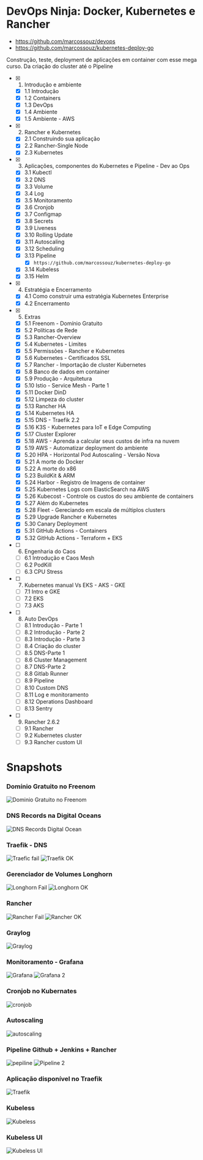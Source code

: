 # DevOps Ninja: Docker, Kubernetes e Rancher

- https://github.com/marcossouz/devops
- https://github.com/marcossouz/kubernetes-deploy-go

Construção, teste, deployment de aplicações em container com esse mega curso. Da criação do cluster até o Pipeline

- [x] 1. Introdução e ambiente
  - [x] 1.1 Introdução
  - [x] 1.2 Containers
  - [x] 1.3 DevOps
  - [x] 1.4 Ambiente
  - [x] 1.5 Ambiente - AWS
- [x] 2. Rancher e Kubernetes
  - [x] 2.1 Construindo sua aplicação
  - [x] 2.2 Rancher-Single Node
  - [x] 2.3 Kubernetes
- [x] 3. Aplicações, componentes do Kubernetes e Pipeline - Dev ao Ops
  - [x] 3.1 Kubectl
  - [x] 3.2 DNS
  - [x] 3.3 Volume
  - [x] 3.4 Log
  - [x] 3.5 Monitoramento
  - [x] 3.6 Cronjob
  - [x] 3.7 Configmap
  - [x] 3.8 Secrets
  - [x] 3.9 Liveness
  - [x] 3.10 Rolling Update
  - [x] 3.11 Autoscaling
  - [x] 3.12 Scheduling
  - [x] 3.13 Pipeline
    - [x] `https://github.com/marcossouz/kubernetes-deploy-go`
  - [x] 3.14 Kubeless
  - [x] 3.15 Helm
- [x] 4. Estratégia e Encerramento
  - [x] 4.1 Como construir uma estratégia Kubernetes Enterprise
  - [x] 4.2 Encerramento
- [x] 5. Extras
  - [x] 5.1 Freenom - Domínio Gratuito
  - [x] 5.2 Políticas de Rede
  - [x] 5.3 Rancher-Overview
  - [x] 5.4 Kubernetes - Limites
  - [x] 5.5 Permissões - Rancher e Kubernetes
  - [x] 5.6 Kubernetes - Certificados SSL
  - [x] 5.7 Rancher - Importação de cluster Kubernetes
  - [x] 5.8 Banco de dados em container
  - [x] 5.9 Produção - Arquitetura
  - [x] 5.10 Istio - Service Mesh - Parte 1
  - [x] 5.11 Docker DinD
  - [x] 5.12 Limpeza do cluster
  - [x] 5.13 Rancher HA
  - [x] 5.14 Kubernetes HA
  - [x] 5.15 DNS - Traefik 2.2
  - [x] 5.16 K3S - Kubernetes para IoT e Edge Computing
  - [x] 5.17 Cluster Explorer
  - [x] 5.18 AWS - Aprenda a calcular seus custos de infra na nuvem
  - [x] 5.19 AWS - Automatizar deployment do ambiente
  - [x] 5.20 HPA - Horizontal Pod Autoscaling - Versão Nova
  - [x] 5.21 A morte do Docker
  - [x] 5.22 A morte do x86
  - [x] 5.23 BuildKit & ARM
  - [x] 5.24 Harbor - Registro de Imagens de container
  - [x] 5.25 Kubernetes Logs com ElasticSearch na AWS
  - [x] 5.26 Kubecost - Controle os custos do seu ambiente de containers
  - [x] 5.27 Além do Kubernetes
  - [x] 5.28 Fleet - Gereciando em escala de múltiplos clusters
  - [x] 5.29 Upgrade Rancher e Kubernetes
  - [x] 5.30 Canary Deployment
  - [x] 5.31 GitHub Actions - Containers
  - [x] 5.32 GitHub Actions - Terraform + EKS
- [ ] 6. Engenharia do Caos
  - [ ] 6.1 Introdução e Caos Mesh
  - [ ] 6.2 PodKill
  - [ ] 6.3 CPU Stress
- [ ] 7. Kubernetes manual Vs EKS - AKS - GKE
  - [ ] 7.1 Intro e GKE
  - [ ] 7.2 EKS
  - [ ] 7.3 AKS
- [ ] 8. Auto DevOps
  - [ ] 8.1 Introdução - Parte 1
  - [ ] 8.2 Introdução - Parte 2
  - [ ] 8.3 Introdução - Parte 3
  - [ ] 8.4 Criação do cluster
  - [ ] 8.5 DNS-Parte 1
  - [ ] 8.6 Cluster Management
  - [ ] 8.7 DNS-Parte 2
  - [ ] 8.8 Gitlab Runner
  - [ ] 8.9 Pipeline
  - [ ] 8.10 Custom DNS
  - [ ] 8.11 Log e monitoramento
  - [ ] 8.12 Operations Dashboard
  - [ ] 8.13 Sentry
- [ ] 9. Rancher 2.6.2
  - [ ] 9.1 Rancher
  - [ ] 9.2 Kubernetes cluster
  - [ ] 9.3 Rancher custom UI

# Snapshots

### Domínio Gratuito no Freenom
![Dominio Gratuito no Freenom](https://user-images.githubusercontent.com/18218791/163678710-130f0515-b355-4f2b-b1b2-193a40429a90.png)

### DNS Records na Digital Oceans
![DNS Records Digital Ocean](https://user-images.githubusercontent.com/18218791/163678908-9758ed5d-f18d-4050-a699-f91755badc32.png)

### Traefik - DNS
![Traefic fail](https://user-images.githubusercontent.com/18218791/163679107-33b113a3-148c-452c-915e-003f1615ef9d.png)
![Traefik OK](https://user-images.githubusercontent.com/18218791/163680083-ecdec19f-0c04-4f69-9548-ef755500972d.png)

### Gerenciador de Volumes Longhorn
![Longhorn Fail](https://user-images.githubusercontent.com/18218791/163679030-a9610f39-3859-446d-b695-8744bd6b01c0.png)
![Longhorn OK](https://user-images.githubusercontent.com/18218791/163680049-e9b18fac-52c9-4ba3-af97-341436db8e8e.png)

### Rancher
![Rancher Fail](https://user-images.githubusercontent.com/18218791/163679160-1c83fb1f-7f0a-49c4-9529-ef665758ddb0.png)
![Rancher OK](https://user-images.githubusercontent.com/18218791/163680002-8f6a6252-90e2-4cb9-956a-f51b5f08c45b.png)

### Graylog
![Graylog](https://user-images.githubusercontent.com/18218791/163680100-17991aad-68ca-4152-a4ec-fad6dce42b41.png)

### Monitoramento - Grafana
![Grafana](https://user-images.githubusercontent.com/18218791/163680144-6374bba9-1a4b-4c9b-8473-8060d82507b8.png)
![Grafana 2](https://user-images.githubusercontent.com/18218791/163680213-a6b71b6b-c600-44ed-adc6-637d0e0ad355.png)

### Cronjob no Kubernates
![cronjob](https://user-images.githubusercontent.com/18218791/163681854-59f9bb4b-e150-46cc-b9fd-920a4363c7e2.png)

### Autoscaling
![autoscaling](https://user-images.githubusercontent.com/18218791/163683509-3583e1ff-304e-4c60-aef0-a7ea7371b063.png)

### Pipeline Github + Jenkins + Rancher
![pepiline](https://user-images.githubusercontent.com/18218791/163684630-8922ebf3-dfe9-4d16-8b8d-c3090b0b093e.png)
![Pipeline 2](https://user-images.githubusercontent.com/18218791/163684900-fb46acd7-b030-43a7-8888-91798bc315f3.png)

### Aplicação disponível no Traefik
![Traefik](https://user-images.githubusercontent.com/18218791/163684980-a9721d30-25be-4e85-b6c4-43aa905fdf85.png)

### Kubeless
![Kubeless](https://user-images.githubusercontent.com/18218791/163687794-0c91cb3a-b410-4737-b6ee-30c7bccb9313.png)

### Kubeless UI
![Kubeless UI](https://user-images.githubusercontent.com/18218791/163688165-af006bbe-1ff6-4ea9-be16-c61466fecf0e.png)

